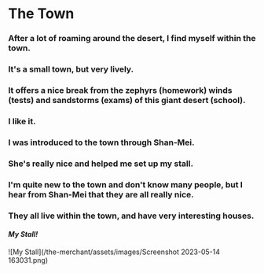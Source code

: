 <head>
  <title>The Town</title>
</head>

# The Town  
### After a lot of roaming around the desert, I find myself within the town.  
### It's a small town, but very lively.  

### It offers a nice break from the zephyrs (homework) winds (tests) and sandstorms (exams) of this giant desert (school).  

### I like it.  

### I was introduced to the town through Shan-Mei.  

### She's really nice and helped me set up my stall.  

### I'm quite new to the town and don't know many people, but I hear from Shan-Mei that they are all really nice.  

### They all live within the town, and have very interesting houses.  

#### *My Stall!*  
  
![My Stall](/the-merchant/assets/images/Screenshot 2023-05-14 163031.png)
